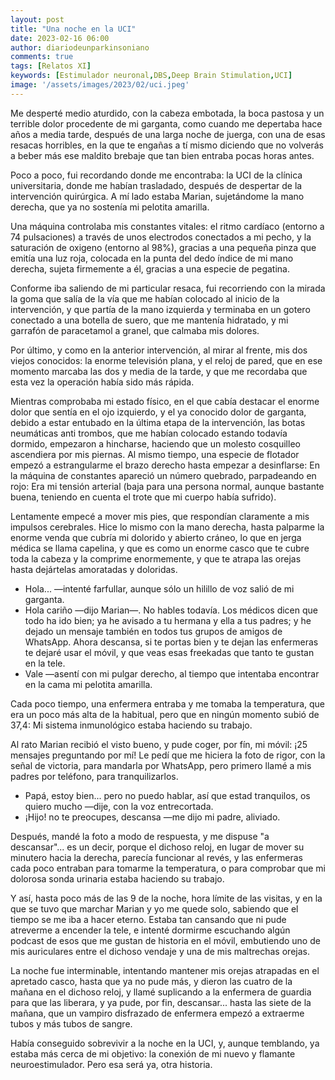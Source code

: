 ```yaml
---
layout: post
title: "Una noche en la UCI"
date: 2023-02-16 06:00
author: diariodeunparkinsoniano
comments: true
tags: [Relatos XI] 
keywords: [Estimulador neuronal,DBS,Deep Brain Stimulation,UCI]
image: '/assets/images/2023/02/uci.jpeg'
---
```

Me desperté medio aturdido, con la cabeza embotada, la boca pastosa y un terrible dolor procedente de mi garganta, como cuando me depertaba hace años a media tarde, después de una larga noche de juerga, con una de esas resacas horribles, en la que te engañas a tí mismo diciendo que no volverás a beber más ese maldito brebaje que tan bien entraba pocas horas antes.

Poco a poco, fui recordando donde me encontraba: la UCI de la clínica universitaria, donde me habían trasladado, después de despertar de la intervención quirúrgica. A mí lado estaba Marian, sujetándome la mano derecha, que ya no sostenía mi pelotita amarilla.

Una máquina controlaba mis constantes vitales: el ritmo cardíaco (entorno a 74 pulsaciones) a través de unos electrodos conectados a mi pecho, y la saturación de oxigeno (entorno al 98%), gracias a una pequeña pinza que emitía una luz roja, colocada en la punta del dedo índice de mi mano derecha, sujeta firmemente a él, gracias a una especie de pegatina.

Conforme iba saliendo de mi particular resaca, fui recorriendo con la mirada la goma que salía de la vía que me habían colocado al inicio de la intervención, y que partía de la mano izquierda y terminaba en un gotero conectado a una botella de suero, que me mantenía hidratado, y mi garrafón de paracetamol a granel, que calmaba mis dolores.

Por último, y como en la anterior intervención, al mirar al frente, mis dos viejos conocidos: la enorme televisión plana, y el reloj de pared, que en ese momento marcaba las dos y media de la tarde, y que me recordaba que esta vez la operación había sido más rápida.

Mientras comprobaba mi estado físico, en el que cabía destacar el enorme dolor que sentía en el ojo izquierdo, y el ya conocido dolor de garganta, debido a estar entubado en la última etapa de la intervención, las botas neumáticas anti trombos, que me habían colocado estando todavía dormido, empezaron a hincharse, haciendo que un molesto cosquilleo ascendiera por mis piernas. Al mismo tiempo, una especie de flotador empezó a estrangularme el brazo derecho hasta empezar a desinflarse: En la máquina de constantes apareció un número quebrado, parpadeando en rojo: Era mi tensión arterial (baja para una persona normal, aunque bastante buena, teniendo en cuenta el trote que mi cuerpo había sufrido).

Lentamente empecé a mover mis pies, que respondían claramente a mis impulsos cerebrales. Hice lo mismo con la mano derecha, hasta palparme la enorme venda que cubría mi dolorido y abierto cráneo, lo que en jerga médica se llama capelina, y que es como un enorme casco que te cubre toda la cabeza y la comprime enormemente, y que te atrapa las orejas hasta dejártelas amoratadas y doloridas.

- Hola... —intenté farfullar, aunque sólo un hilillo de voz salió de mi garganta.
- Hola cariño —dijo Marian—. No hables todavía. Los médicos dicen que todo ha ido bien; ya he avisado a tu hermana y ella a tus padres; y he dejado un mensaje también en todos tus grupos de amigos de WhatsApp. Ahora descansa, si te portas bien y te dejan las enfermeras te dejaré usar el móvil, y que veas esas freekadas que tanto te gustan en la tele.
- Vale —asentí con mi pulgar derecho, al tiempo que intentaba encontrar en la cama mi pelotita amarilla.

Cada poco tiempo, una enfermera entraba y me tomaba la temperatura, que era un poco más alta de la habitual, pero que en ningún momento subió de 37,4: Mi sistema inmunológico estaba haciendo su trabajo.

Al rato Marian recibió el visto bueno, y pude coger, por fín, mi móvil: ¡25 mensajes preguntando por mí!
Le pedí que me hiciera la foto de rigor, con la señal de victoria, para mandarla por WhatsApp, pero primero llamé a mis padres por teléfono, para tranquilizarlos.

- Papá, estoy bien... pero no puedo hablar, así que estad tranquilos, os quiero mucho —dije, con la voz entrecortada.
- ¡Hijo! no te preocupes, descansa —me dijo mi padre, aliviado.

Después, mandé la foto a modo de respuesta, y me dispuse "a descansar"... es un decir, porque  el dichoso reloj, en lugar de mover su minutero hacia la derecha, parecía funcionar al revés, y las enfermeras cada poco entraban para tomarme la temperatura, o para comprobar que mi dolorosa sonda urinaria estaba haciendo su trabajo.

Y así, hasta poco más de las 9 de la noche, hora límite de las visitas, y en la que se tuvo que marchar Marian y yo me quede solo, sabiendo que el tiempo se me iba a hacer eterno. Estaba tan cansando que ni pude atreverme a encender la tele, e intenté dormirme escuchando algún podcast de esos que me gustan de historia en el móvil, embutiendo uno de mis auriculares entre el dichoso vendaje y una de mis maltrechas orejas.

La noche fue interminable, intentando mantener mis orejas atrapadas en el apretado casco, hasta que ya no pude más, y dieron las cuatro de la mañana en el dichoso reloj, y llamé suplicando a la enfermera de guardia para que las liberara, y ya pude, por fin, descansar... hasta las siete de la mañana, que un vampiro disfrazado de enfermera empezó a extraerme tubos y más tubos de sangre.

Había conseguido sobrevivir a la noche en la UCI, y, aunque temblando, ya estaba más cerca de mi objetivo: la conexión de mi nuevo y flamante neuroestimulador. 
Pero esa será ya, otra historia.















